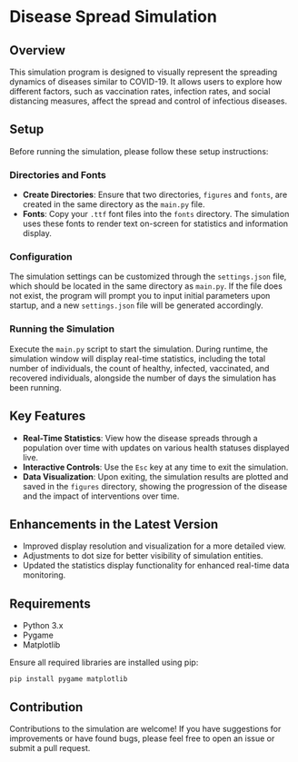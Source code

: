 # Disease Spread Simulation

## Overview
This simulation program is designed to visually represent the spreading dynamics of diseases similar to COVID-19. It allows users to explore how different factors, such as vaccination rates, infection rates, and social distancing measures, affect the spread and control of infectious diseases.

## Setup
Before running the simulation, please follow these setup instructions:

### Directories and Fonts
- **Create Directories**: Ensure that two directories, `figures` and `fonts`, are created in the same directory as the `main.py` file.
- **Fonts**: Copy your `.ttf` font files into the `fonts` directory. The simulation uses these fonts to render text on-screen for statistics and information display.

### Configuration
The simulation settings can be customized through the `settings.json` file, which should be located in the same directory as `main.py`. If the file does not exist, the program will prompt you to input initial parameters upon startup, and a new `settings.json` file will be generated accordingly.

### Running the Simulation
Execute the `main.py` script to start the simulation. During runtime, the simulation window will display real-time statistics, including the total number of individuals, the count of healthy, infected, vaccinated, and recovered individuals, alongside the number of days the simulation has been running.

## Key Features
- **Real-Time Statistics**: View how the disease spreads through a population over time with updates on various health statuses displayed live.
- **Interactive Controls**: Use the `Esc` key at any time to exit the simulation.
- **Data Visualization**: Upon exiting, the simulation results are plotted and saved in the `figures` directory, showing the progression of the disease and the impact of interventions over time.

## Enhancements in the Latest Version
- Improved display resolution and visualization for a more detailed view.
- Adjustments to dot size for better visibility of simulation entities.
- Updated the statistics display functionality for enhanced real-time data monitoring.

## Requirements
- Python 3.x
- Pygame
- Matplotlib

Ensure all required libraries are installed using pip:
```
pip install pygame matplotlib
```

## Contribution
Contributions to the simulation are welcome! If you have suggestions for improvements or have found bugs, please feel free to open an issue or submit a pull request.
